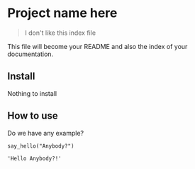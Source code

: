 # Project name here
> I don't like this index file


This file will become your README and also the index of your documentation.

## Install

Nothing to install

## How to use

Do we have any example?

```
say_hello("Anybody?")
```




    'Hello Anybody?!'


